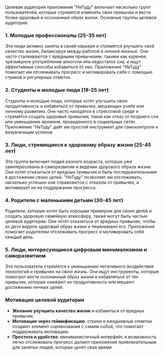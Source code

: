 Целевая аудитория приложения "НеТуду" включает несколько групп пользователей, которые стремятся изменить свои привычки и вести более здоровый и осознанный образ жизни. Основные группы целевой аудитории:

### 1. Молодые профессионалы (25-35 лет)

Эти люди активно заняты в своей карьере и стремятся улучшить своё качество жизни, балансируя между работой и личной жизнью. Они часто сталкиваются с вредными привычками, такими как курение, чрезмерное употребление алкоголя или недостаток сна, и ищут эффективные способы избавиться от них. Приложение "НеТуду" помогает им отслеживать прогресс и мотивировать себя с помощью стриков и регулярных отметок.

### 2. Студенты и молодые люди (18-25 лет)

Студенты и молодые люди, которые хотят улучшить свою продуктивность и избавиться от привычек, мешающих учебе или личному развитию. Они часто находятся в стрессовой среде и стремятся создать здоровые привычки, такие как отказ от позднего сна или уменьшение времени, проведенного в социальных сетях. Приложение "НеТуду" даёт им простой инструмент для самоконтроля и визуализации успехов.

### 3. Люди, стремящиеся к здоровому образу жизни (25-45 лет)

Эта группа включает людей разного возраста, которые уже заинтересованы в саморазвитии и ведении здорового образа жизни. Они хотят отказаться от вредных привычек и быть последовательными в достижении своих целей. "НеТуду" позволяет им отслеживать, насколько успешно они справляются с отказом от привычек, и мотивирует их на поддержание прогресса.

### 4. Родители с маленькими детьми (30-45 лет)

Родители, которые хотят быть хорошим примером для своих детей и создать здоровую семейную атмосферу, также могут быть частью целевой аудитории. Они хотят отказаться от вредных привычек, чтобы их дети видели здоровый образ жизни и перенимали его. Приложение помогает родителям отслеживать прогресс и мотивировать себя каждый день.

### 5. Люди, интересующиеся цифровым минимализмом и саморазвитием

Эти пользователи стремятся к уменьшению негативного воздействия технологий и привычек на свою жизнь. Они ищут инструменты, которые помогают вести осознанный образ жизни и избавляться от тех привычек, которые снижают их продуктивность или мешают достижению личных целей.

### Мотивация целевой аудитории

-   **Желание улучшить качество жизни** и избавиться от вредных привычек.
-   **Мотивация через геймификацию**: стрики и ежедневные отметки создают элемент соревнования с самим собой, что помогает поддерживать мотивацию.
-   **Простота и удобство**: минималистичный интерфейс и возможность легко отслеживать прогресс делают приложение привлекательным для занятых людей, которые ценят своё время.
